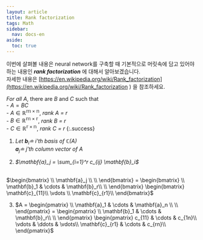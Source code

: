```yaml
---
layout: article
title: Rank factorization
tags: Math
sidebar:
  nav: docs-en
aside:
  toc: true
---
```


이번에 살펴볼 내용은 neural network를 구축할 때 기본적으로 머릿속에 담고 있어야하는 내용인 ***rank factorization*** 에 대해서 알아보겠습니다.  
자세한 내용은 [https://en.wikipedia.org/wiki/Rank_factorization](https://en.wikipedia.org/wiki/Rank_factorization ) 을 참조하세요.
<br>

*For all* $A$, there are $B$ and $C$ such that <br> - $A = BC$
<br> - $A \in \mathbb{R^{m \times n}}$, *rank $A$ = $r$*
<br> - $B \in \mathbb{R^{m \times r}}$, *rank $B$ = $r$*
<br> - $C \in \mathbb{R^{r \times n}}$, *rank $C$ = $r$*
{:.success}

1. *Let $\mathbf{b}_i \doteq$ i'th basis of $\mathbb{C}(A)$ <br> $\mathbf{a}_j \doteq$ j'th column vector of $A$*

2. *$\mathbf{a}_j = \sum_{i=1}^r c_{ij} \mathbf{b}_i$*
<br>
$\begin{bmatrix}
\\
\mathbf{a}_j \\
\\
\end{bmatrix}
=
\begin{bmatrix}
\\
\mathbf{b}_1 & \cdots & \mathbf{b}_r\\
\\
\end{bmatrix}
\begin{bmatrix}
\mathbf{c}_{11}\\
\vdots \\
\mathbf{c}_{r1}\\
\end{bmatrix}$


3. $A = \begin{pmatrix}
\\
\mathbf{a}_1 & \cdots & \mathbf{a}_n \\
\\
\end{pmatrix}
=
\begin{pmatrix}
\\
\mathbf{b}_1 & \cdots & \mathbf{b}_r\\
\\
\end{pmatrix}
\begin{pmatrix}
c_{11} & \cdots & c_{1n}\\
\vdots & \ddots & \vdots\\
\mathbf{c}_{r1} & \cdots & c_{rn}\\
\end{pmatrix}$
